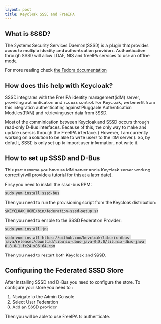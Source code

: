 ```yaml
---
layout: post
title: Keycloak SSSD and FreeIPA 
---
```


## What is SSSD?

The Systems Security Services Daemon(SSSD) is a plugin that provides acces to multiple identity and authentication providers. 
Authentication through SSSD will allow LDAP, NIS and freeIPA services to use an offline mode. 

For more reading check [the Fedora documentation](https://fedoraproject.org/wiki/Features/SSSD)

## How does this help with Keycloak?
SSSD integrates with the FreeIPA identity management(idM) server, providing authentication and access control. For Keycloak, we benefit from this integration
authenticating against Pluggable Authentication Modules(PAM) and retrieving user data from SSSD. 

Most of the comminication between Keycloak and SSSD occurs through read-only D-Bus interfaces. Because of this, the only way to make and
update users is through the FreeIPA interface. ( However, I am currently working on a solution to be able to write users to the idM server.). So, by default, 
SSSD is only set up to import user information, not write it. 

## How to set up SSSD and D-Bus

This part assume you have an idM server and a Keycloak server working correctly(will provide a tutorial for this at a later date). 

Firsy you need to install the sssd-bus RPM:

<span style="background-color: #DCDCDC">`sudo yum install sssd-bus`</span>

Then you need to run the provisioning script from the Keycloak distribution:

<span style="background-color: #DCDCDC">`$KEYCLOAK_HOME/bin/federation-sssd-setup.sh`</span>

Then you need to enable to the SSSD Federation Provider:

<span style="background-color: #DCDCDC">`sudo yum install jna`</span>

<span style="background-color: #DCDCDC">`sudo yum install https://github.com/keycloak/libunix-dbus-java/releases/download/libunix-dbus-java-0.8.0/libunix-dbus-java-0.8.0-1.fc24.x86_64.rpm`</span>

Then you need to restart both Keycloak and SSSD.

## Configuring the Federated SSSD Store

After installing SSSD and D-Bus you need to configure the store. To configure your store you need to :
1. Navigate to the Admin Console
2. Select User Federation
3. Add an SSSD provider

Then you will be able to use FreeIPA to authenticate.
